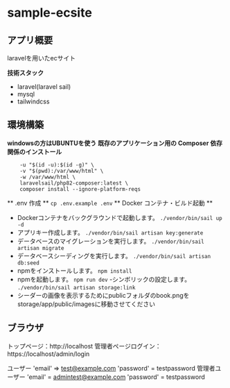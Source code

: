 # sample-ecsite


## アプリ概要
laravelを用いたecサイト

**技術スタック**
- laravel(laravel sail)
- mysql
- tailwindcss

## 環境構築
**windowsの方はUBUNTUを使う**
**既存のアプリケーション用の Composer 依存関係のインストール**
``` docker run --rm \
    -u "$(id -u):$(id -g)" \
    -v "$(pwd):/var/www/html" \
    -w /var/www/html \
    laravelsail/php82-composer:latest \
    composer install --ignore-platform-reqs
```
** .env 作成 **
``` cp .env.example .env ```
** Docker コンテナ・ビルド起動 **
- Dockerコンテナをバックグラウンドで起動します。
``` ./vendor/bin/sail up -d ```
- アプリキー作成します。
``` ./vendor/bin/sail artisan key:generate ```
- データベースのマイグレーションを実行します。
``` ./vendor/bin/sail artisan migrate ```
- データベースシーディングを実行します。
``` ./vendor/bin/sail artisan db:seed ```
- npmをインストールします。
``` npm install ```
- npmを起動します。
``` npm run dev ```
-シンボリックの設定します。
``` ./vendor/bin/sail artisan storage:link ```
- シーダーの画像を表示するためにpublicフォルダのbook.pngをstorage/app/public/imagesに移動させてください

## ブラウザ
トップページ：http://localhost
管理者ページログイン：https://localhost/admin/login

ユーザー
'email' => test@example.com
'password' = testpassword
管理者ユーザー
'email' = admintest@example.com
'password' = testpassword
